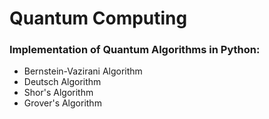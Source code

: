 # Quantum Computing


### Implementation of Quantum Algorithms in Python:

- Bernstein-Vazirani Algorithm
- Deutsch Algorithm
- Shor's Algorithm
- Grover's Algorithm
